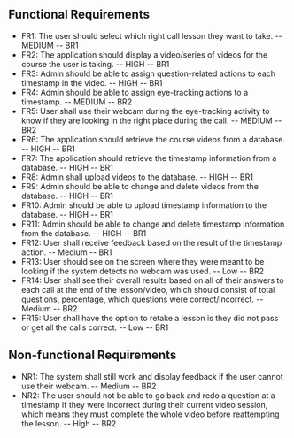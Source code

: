 ## Functional Requirements
- FR1: The user should select which right call lesson they want to take. -- MEDIUM -- BR1
- FR2: The application should display a video/series of videos for the course the user is taking. -- HIGH -- BR1
- FR3: Admin should be able to assign question-related actions to each timestamp in the video. -- HIGH -- BR1
- FR4: Admin should be able to assign eye-tracking actions to a timestamp. -- MEDIUM -- BR2
- FR5: User shall use their webcam during the eye-tracking activity to know if they are looking in the right place during
  the call. -- MEDIUM -- BR2
- FR6: The application should retrieve the course videos from a database. -- HIGH -- BR1
- FR7: The application should retrieve the timestamp information from a database. -- HIGH -- BR1
- FR8: Admin shall upload videos to the database. -- HIGH -- BR1
- FR9: Admin should be able to change and delete videos from the database. -- HIGH -- BR1
- FR10: Admin should be able to upload timestamp information to the database. -- HIGH -- BR1
- FR11: Admin should be able to change and delete timestamp information from the database. -- HIGH -- BR1
- FR12: User shall receive feedback based on the result of the timestamp action. -- Medium -- BR1
- FR13: User should see on the screen where they were meant to be looking if the system detects no webcam was used. -- Low -- BR2
- FR14: User shall see their overall results based on all of their answers to each call at the end of the lesson/video, which should consist of total questions, percentage, which questions were correct/incorrect. -- Medium -- BR2
- FR15: User shall have the option to retake a lesson is they did not pass or get all the calls correct. -- Low -- BR1

## Non-functional Requirements
- NR1: The system shall still work and display feedback if the user cannot use their webcam. -- Medium -- BR2
- NR2: The user should not be able to go back and redo a question at a timestamp if they were incorrect during their current video session, which means they must complete the whole video before reattempting the lesson. -- High -- BR2
